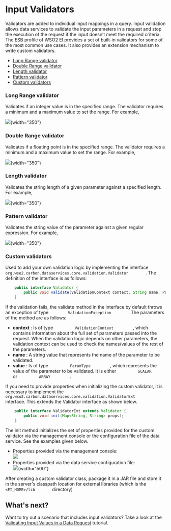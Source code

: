 # Input Validators

Validators are added to individual input mappings in a query. Input
validation allows data services to validate the input parameters in a
request and stop the execution of the request if the input doesn’t meet
the required criteria. The ESB profile of WSO2 EI provides a set of
built-in validators for some of the most common use cases. It also
provides an extension mechanism to write custom validators.

-   [Long Range validator](#InputValidators-LongRangevalidator)
-   [Double Range validator](#InputValidators-DoubleRangevalidator)
-   [Length validator](#InputValidators-Lengthvalidator)
-   [Pattern validator](#InputValidators-Patternvalidator)
-   [Custom validators](#InputValidators-Customvalidators)

### Long Range validator

Validates if an integer value is in the specified range. The validator
requires a minimum and a maximum value to set the range. For example,

![](attachments/119130629/119130632.png){width="350"}

### Double Range validator

Validates if a floating point is in the specified range. The validator
requires a minimum and a maximum value to set the range. For example,

![](attachments/119130629/119130631.png){width="350"}

### Length validator

Validates the string length of a given parameter against a specified
length. For example,

![](attachments/119130629/119130630.png){width="350"}

### Pattern validator

Validates the string value of the parameter against a given regular
expression. For example,

![](attachments/119130629/119130641.png){width="350"}

### Custom validators

Used to add your own validation logic by implementing the interface
`         org.wso2.carbon.dataservices.core.validation.Validator        `
. The definition of the interface is as follows:

``` java
    public interface Validator {
        public void validate(ValidationContext context, String name, ParamValue value) throws ValidationException;
    }
```

If the validation fails, the validate method in the interface by default
throws an exception of type `         ValidationException        ` . The
parameters of the method are as follows:

-   **context** : Is of type `          ValidationContext         ` ,
    which contains information about the full set of parameters passed
    into the request. When the validation logic depends on other
    parameters, the validation context can be used to check the
    names/values of the rest of the parameters.
-   **name** : A string value that represents the name of the parameter
    to be validated.
-   **value** : Is of type `          ParamType         ` , which
    represents the value of the parameter to be validated. It is either
    `          SCALAR         ` or `          ARRAY         ` .

If you need to provide properties when initializing the custom
validator, it is necessary to implement the
`         org.wso2.carbon.dataservices.core.validation.ValidatorExt        `
interface. This extends the Validator interface as shown below.

  

``` java
    public interface ValidatorExt extends Validator {
        public void init(Map<String, String> props);
    }
```

The init method initializes the set of properties provided for the
custom validator via the management console or the configuration file of
the data service. See the examples given below.

-   Properties provided via the management console:  
    ![](attachments/119130629/119130633.png)
-   Properties provided via the data service configuration file:  
    ![](attachments/119130629/119130634.png){width="500"}

After creating a custom validator class, package it in a JAR file and
store it in the server's classpath location for external libraries
(which is the `         <EI_HOME>/lib        ` directory)

## What's next?

Want to try out a scenario that includes input validators? Take a look
at the [Validating Input Values in a Data
Request](https://docs.wso2.com/display/EI650/Validating+Input+Values+in+a+Data+Request)
tutorial.
